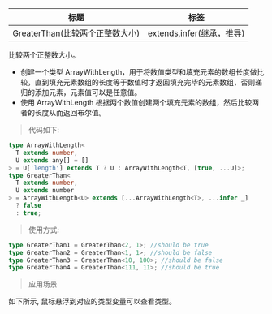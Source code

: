 | 标题                            | 标签                      |
| ------------------------------- | ------------------------- |
| GreaterThan(比较两个正整数大小) | extends,infer(继承，推导) |

比较两个正整数大小。

- 创建一个类型 ArrayWithLength，用于将数值类型和填充元素的数组长度做比较，直到填充元素数组的长度等于数值时才返回填充完毕的元素数组，否则递归的添加元素，元素值可以是任意值。
- 使用 ArrayWithLength 根据两个数值创建两个填充元素的数组，然后比较两者的长度从而返回布尔值。

> 代码如下:

```ts
type ArrayWithLength<
  T extends number,
  U extends any[] = []
> = U['length'] extends T ? U : ArrayWithLength<T, [true, ...U]>;
type GreaterThan<
  T extends number,
  U extends number
> = ArrayWithLength<U> extends [...ArrayWithLength<T>, ...infer _]
  ? false
  : true;
```

> 使用方式:

```ts
type GreaterThan1 = GreaterThan<2, 1>; //should be true
type GreaterThan2 = GreaterThan<1, 1>; //should be false
type GreaterThan3 = GreaterThan<10, 100>; //should be false
type GreaterThan4 = GreaterThan<111, 11>; //should be true
```

> 应用场景

如下所示, 鼠标悬浮到对应的类型变量可以查看类型。

<div class="code-editor" data-url="codes/typescript/demo/GreaterThan.ts" data-language="typescript"></div>
